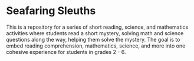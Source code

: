 # Seafaring Sleuths

This is a repository for a series of short reading, science, and mathematics activities where students read a short mystery, solving math and science questions along the way, helping them solve the mystery. The goal is to embed reading comprehension, mathematics, science, and more into one cohesive experience for students in grades 2 - 6.
